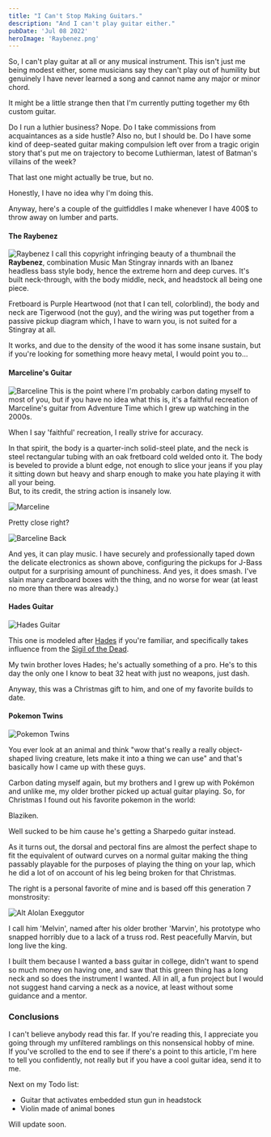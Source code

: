 ```yaml
---
title: "I Can't Stop Making Guitars."
description: "And I can't play guitar either."
pubDate: 'Jul 08 2022'
heroImage: 'Raybenez.png'
---
```


So, I can't play guitar at all or any musical instrument.
This isn't just me being modest either, some musicians say 
they can't play out of humility but genuinely I have never
learned a song and cannot name any major or minor chord. 

It might be a little strange then that I'm currently putting
together my 6th custom guitar. 

Do I run a luthier business? Nope. Do I take commissions 
from acquaintances as a side hustle? Also no, but I should
be. 
Do I have some kind of deep-seated guitar making compulsion
left over from a tragic origin story that's put me on trajectory
to become Luthierman, latest of Batman's villains of the week?

That last one might actually be true, but no. 

Honestly, I have no idea why I'm doing this.

Anyway, here's a couple of the guitfiddles I
make whenever I have 400$ to throw away on lumber and parts.


#### The Raybenez

![Raybenez](Raybenez.png "The Raybenez")
I call this copyright infringing beauty of a thumbnail 
the **Raybenez**, combination Music Man Stingray innards
with an Ibanez headless bass style body, hence the extreme
horn and deep curves. It's built neck-through, with the
body middle, neck, and headstock all being one piece.

Fretboard is Purple Heartwood (not that I can tell, colorblind),
the body and neck are Tigerwood (not the guy), and the wiring
was put together from a passive pickup diagram which, I have 
to warn you, is not suited for a Stingray at all. 

It works, and due to the density of the wood it has some insane
sustain, but if you're looking for something more heavy metal, 
I would point you to...

#### Marceline's Guitar
![Barceline](Barceline.png "Marceline's Guitar IRL")
This is the point where I'm probably carbon dating myself
to most of you, but if you have no idea what this is, it's 
a faithful recreation of Marceline's guitar from Adventure
Time which I grew up watching in the 2000s.

When I say 'faithful' recreation, I really strive for 
accuracy.

In that spirit, the body is a quarter-inch solid-steel
plate, and the neck is steel rectangular tubing with an oak
fretboard cold welded onto it. The body is beveled to 
provide a blunt edge, not enough to slice your jeans if 
you play it sitting down but heavy and sharp enough to
make you hate playing it with all your being.
<br/>But, to its credit, the string action is insanely low.

![Marceline](Marceline.png "Marceline Original")

Pretty close right?

![Barceline Back](BarcelineBack.png "Marceline's guitar - back")

And yes, it can play music. I have securely and professionally 
taped down the delicate electronics as shown above, 
configuring the pickups for J-Bass output for a surprising
amount of punchiness.
And yes, it does smash. I've slain many cardboard boxes
with the thing, and no worse for wear (at least no more
than there was already.)

#### Hades Guitar
![Hades Guitar](HadesGuitar.PNG "Hades Guitar")

This one is modeled after [Hades](https://store.steampowered.com/app/1145360/Hades/)
if you're familiar, and specifically takes influence from
the [Sigil of the Dead]("https://hades.fandom.com/wiki/Keepsakes?file=Sigil_of_the_Dead.png).

My twin brother loves Hades; he's actually something of a
pro. He's to this day the only one I know to beat 32 heat
with just no weapons, just dash. 

Anyway, this was a Christmas gift to him, and one of my
favorite builds to date.

#### Pokemon Twins

![Pokemon Twins](PokemonTwins.png "Pokemon Twins")

You ever look at an animal and think "wow that's really
a really object-shaped living creature, lets make it
into a thing we can use" and that's basically how I 
came up with these guys.

Carbon dating myself again, but my brothers and I grew
up with Pokémon and unlike me, my older brother picked
up actual guitar playing. So, for Christmas I found out 
his favorite pokemon in the world: 

Blaziken.

Well sucked to be him cause he's getting a Sharpedo 
guitar instead.

As it turns out, the dorsal and pectoral fins are 
almost the perfect shape to fit the equivalent of
outward curves on a normal guitar making the thing
passably playable for the purposes of playing the thing
on your lap, which he did a lot of on account of
his leg being broken for that Christmas.

The right is a personal favorite of mine and is based off
this generation 7 monstrosity:

![Alt Alolan Exeggutor](Exeggutor.png)

I call him
'Melvin', named after his older brother 'Marvin', his
prototype who snapped horribly due to a lack of a 
truss rod. Rest peacefully Marvin, but long live the
king.

I built them because I wanted a bass guitar in college,
didn't want to spend so much money on having one, and 
saw that this green thing has a long neck and so does 
the instrument I wanted. All in all, a fun project but
I would not suggest hand carving a neck as a novice, at
least without some guidance and a mentor. 

### Conclusions
I can't believe anybody read this far. If you're reading
this, I appreciate you going through my unfiltered
ramblings on this nonsensical hobby of mine.<br/>
If you've scrolled to the end to see if there's a point
to this article, I'm here to tell you confidently, not
really but if you have a cool guitar idea, send it to me.

Next on my Todo list:
- Guitar that activates embedded stun gun in headstock
- Violin made of animal bones

Will update soon.


